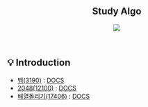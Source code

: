 <h2 align="middle">Study Algo</h2>
<p align="middle">
<p align="center">
  <img src="https://img.shields.io/badge/language-java-red.svg?style=flat-square"/>
</p>
<br>

## 💡 Introduction

- [뱀(3190)](src/main/java/baekjoon/page5/q3190/Question3190_V3.java) : [DOCS](https://www.acmicpc.net/problem/3190)
- [2048(12100)](src/main/java/baekjoon/page5/Question12100.java) : [DOCS](https://www.acmicpc.net/problem/12100)
- [배열돌리기(17406)](src/main/java/baekjoon/page5/Question17406.java) : [DOCS](https://www.acmicpc.net/problem/17406)
